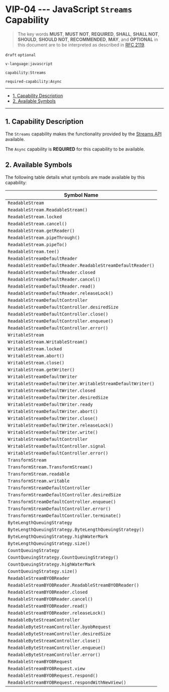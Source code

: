 <!-- markdownlint-disable MD043 -->

# VIP-04 --- JavaScript `Streams` Capability

> The key words **MUST**, **MUST NOT**, **REQUIRED**, **SHALL**, **SHALL NOT**, **SHOULD**, **SHOULD NOT**, **RECOMMENDED**, **MAY**, and **OPTIONAL** in this document are to be interpreted as described in [RFC 2119](https://www.rfc-editor.org/rfc/rfc2119.txt).

`draft` `optional`

`v-language:javascript`

`capability:Streams`

`required-capability:Async`

---

- [1. Capability Description](#1-capability-description)
- [2. Available Symbols](#2-available-symbols)

---

## 1. Capability Description

The `Streams` capability makes the functionality provided by the [Streams API](https://developer.mozilla.org/en-US/docs/Web/API/Streams_API) available.

The `Async` capability is **REQUIRED** for this capability to be available.

## 2. Available Symbols

The following table details what symbols are made available by this capability:

| Symbol Name                                                 |
| ----------------------------------------------------------- |
| `ReadableStream`                                            |
| `ReadableStream.ReadableStream()`                           |
| `ReadableStream.locked`                                     |
| `ReadableStream.cancel()`                                   |
| `ReadableStream.getReader()`                                |
| `ReadableStream.pipeThrough()`                              |
| `ReadableStream.pipeTo()`                                   |
| `ReadableStream.tee()`                                      |
| `ReadableStreamDefaultReader`                               |
| `ReadableStreamDefaultReader.ReadableStreamDefaultReader()` |
| `ReadableStreamDefaultReader.closed`                        |
| `ReadableStreamDefaultReader.cancel()`                      |
| `ReadableStreamDefaultReader.read()`                        |
| `ReadableStreamDefaultReader.releaseLock()`                 |
| `ReadableStreamDefaultController`                           |
| `ReadableStreamDefaultController.desiredSize`               |
| `ReadableStreamDefaultController.close()`                   |
| `ReadableStreamDefaultController.enqueue()`                 |
| `ReadableStreamDefaultController.error()`                   |
| `WritableStream`                                            |
| `WritableStream.WritableStream()`                           |
| `WritableStream.locked`                                     |
| `WritableStream.abort()`                                    |
| `WritableStream.close()`                                    |
| `WritableStream.getWriter()`                                |
| `WritableStreamDefaultWriter`                               |
| `WritableStreamDefaultWriter.WritableStreamDefaultWriter()` |
| `WritableStreamDefaultWriter.closed`                        |
| `WritableStreamDefaultWriter.desiredSize`                   |
| `WritableStreamDefaultWriter.ready`                         |
| `WritableStreamDefaultWriter.abort()`                       |
| `WritableStreamDefaultWriter.close()`                       |
| `WritableStreamDefaultWriter.releaseLock()`                 |
| `WritableStreamDefaultWriter.write()`                       |
| `WritableStreamDefaultController`                           |
| `WritableStreamDefaultController.signal`                    |
| `WritableStreamDefaultController.error()`                   |
| `TransformStream`                                           |
| `TransformStream.TransformStream()`                         |
| `TransformStream.readable`                                  |
| `TransformStream.writable`                                  |
| `TransformStreamDefaultController`                          |
| `TransformStreamDefaultController.desiredSize`              |
| `TransformStreamDefaultController.enqueue()`                |
| `TransformStreamDefaultController.error()`                  |
| `TransformStreamDefaultController.terminate()`              |
| `ByteLengthQueuingStrategy`                                 |
| `ByteLengthQueuingStrategy.ByteLengthQueuingStrategy()`     |
| `ByteLengthQueuingStrategy.highWaterMark`                   |
| `ByteLengthQueuingStrategy.size()`                          |
| `CountQueuingStrategy`                                      |
| `CountQueuingStrategy.CountQueuingStrategy()`               |
| `CountQueuingStrategy.highWaterMark`                        |
| `CountQueuingStrategy.size()`                               |
| `ReadableStreamBYOBReader`                                  |
| `ReadableStreamBYOBReader.ReadableStreamBYOBReader()`       |
| `ReadableStreamBYOBReader.closed`                           |
| `ReadableStreamBYOBReader.cancel()`                         |
| `ReadableStreamBYOBReader.read()`                           |
| `ReadableStreamBYOBReader.releaseLock()`                    |
| `ReadableByteStreamController`                              |
| `ReadableByteStreamController.byobRequest`                  |
| `ReadableByteStreamController.desiredSize`                  |
| `ReadableByteStreamController.close()`                      |
| `ReadableByteStreamController.enqueue()`                    |
| `ReadableByteStreamController.error()`                      |
| `ReadableStreamBYOBRequest`                                 |
| `ReadableStreamBYOBRequest.view`                            |
| `ReadableStreamBYOBRequest.respond()`                       |
| `ReadableStreamBYOBRequest.respondWithNewView()`            |
